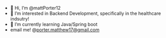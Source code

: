 - 👋 Hi, I’m @mattPorter12
- 👀 I’m interested in Backend Development, specifically in the healthcare indsutry!
- 🌱 I’m currently learning Java/Spring boot
- email me! @porter.matthew17@gmail.com

